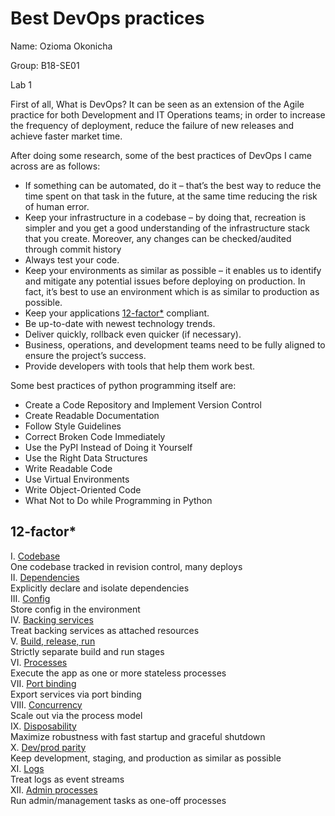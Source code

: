 # Best DevOps practices

Name: Ozioma Okonicha

Group: B18-SE01

Lab 1 



First of all, What is DevOps? It can be seen as an extension of the Agile practice for both Development and IT Operations teams; in order to increase the frequency of deployment, reduce the failure of new releases and achieve faster market time.

After doing some research, some of the best practices of DevOps I came across are as follows:

- If something can be automated, do it – that’s the best way to reduce the time spent on that task in the future, at the same time reducing the risk of human error.
- Keep your infrastructure in a codebase – by doing that, recreation is simpler and you get a good understanding of the infrastructure stack that you create. Moreover, any changes can be checked/audited through commit history
- Always test your code.
- Keep your environments as similar as possible – it enables us to identify and mitigate any potential issues before deploying on production. In fact, it’s best to use an environment which is as similar to production as possible.
- Keep your applications [12-factor*](https://12factor.net/) compliant.
- Be up-to-date with newest technology trends.
- Deliver quickly, rollback even quicker (if necessary).
- Business, operations, and development teams need to be fully aligned to ensure the project’s success.
- Provide developers with tools that help them work best.



Some best practices of python programming itself are:

- Create a Code Repository and Implement Version Control
- Create Readable Documentation
- Follow Style Guidelines
- Correct Broken Code Immediately
- Use the PyPI Instead of Doing it Yourself
- Use the Right Data Structures
- Write Readable Code
- Use Virtual Environments
- Write Object-Oriented Code
- What Not to Do while Programming in Python



## 12-factor*
I. <u>Codebase</u>  
	One codebase tracked in revision control, many deploys  
II. <u>Dependencies</u>  
	Explicitly declare and isolate dependencies  
III. <u>Config</u>  
	Store config in the environment  
IV. <u>Backing services</u>  
	Treat backing services as attached resources  
V. <u>Build, release, run</u>  
	Strictly separate build and run stages  
VI. <u>Processes</u>  
	Execute the app as one or more stateless processes  
VII. <u>Port binding</u>  
	Export services via port binding  
VIII. <u>Concurrency</u>  
	Scale out via the process model  
IX. <u>Disposability</u>  
	Maximize robustness with fast startup and graceful shutdown  
X. <u>Dev/prod parity</u>  
	Keep development, staging, and production as similar as possible  
XI. <u>Logs</u>  
	Treat logs as event streams  
XII. <u>Admin processes</u>  
	Run admin/management tasks as one-off processes  
